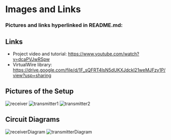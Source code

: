 # Images and Links

### Pictures and links hyperlinked in README.md:

## Links
- Project video and tutorial: https://www.youtube.com/watch?v=dcaPVJwRSpw
- VirtualWire library: https://drive.google.com/file/d/1F_sQFRT4lsN5dUKXJdckl21weMJFzy1P/view?usp=sharing

## Pictures of the Setup
![receiver](https://user-images.githubusercontent.com/44669235/119938726-74cefd80-bfaa-11eb-9be5-cc4ac54b3a45.png)
![transmitter1](https://user-images.githubusercontent.com/44669235/119938738-7c8ea200-bfaa-11eb-9cef-a57d17f44eff.png)
![transmitter2](https://user-images.githubusercontent.com/44669235/119938744-7f899280-bfaa-11eb-8b56-ad50a875fe1f.png)

## Circuit Diagrams
![receiverDiagram](https://user-images.githubusercontent.com/44669235/119938770-87e1cd80-bfaa-11eb-9733-43d8758b6401.png)
![transmitterDiagram](https://user-images.githubusercontent.com/44669235/119938773-89ab9100-bfaa-11eb-9ea7-5a9ccf9417f0.png)
